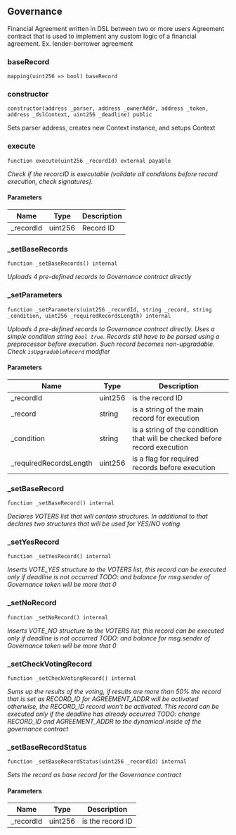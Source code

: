 ## Governance

Financial Agreement written in DSL between two or more users
Agreement contract that is used to implement any custom logic of a
financial agreement. Ex. lender-borrower agreement

### baseRecord

```solidity
mapping(uint256 => bool) baseRecord
```

### constructor

```solidity
constructor(address _parser, address _ownerAddr, address _token, address _dslContext, uint256 _deadline) public
```

Sets parser address, creates new Context instance, and setups Context

### execute

```solidity
function execute(uint256 _recordId) external payable
```

_Check if the recorcID is executable (validate all conditions before
record execution, check signatures)._

#### Parameters

| Name | Type | Description |
| ---- | ---- | ----------- |
| _recordId | uint256 | Record ID |

### _setBaseRecords

```solidity
function _setBaseRecords() internal
```

_Uploads 4 pre-defined records to Governance contract directly_

### _setParameters

```solidity
function _setParameters(uint256 _recordId, string _record, string _condition, uint256 _requiredRecordsLength) internal
```

_Uploads 4 pre-defined records to Governance contract directly.
Uses a simple condition string `bool true`.
Records still have to be parsed using a preprocessor before execution. Such record becomes
non-upgradable. Check `isUpgradableRecord` modifier_

#### Parameters

| Name | Type | Description |
| ---- | ---- | ----------- |
| _recordId | uint256 | is the record ID |
| _record | string | is a string of the main record for execution |
| _condition | string | is a string of the condition that will be checked before record execution |
| _requiredRecordsLength | uint256 | is a flag for required records before execution |

### _setBaseRecord

```solidity
function _setBaseRecord() internal
```

_Declares VOTERS list that will contain structures.
In additional to that declares two structures that will be
used for YES/NO voting_

### _setYesRecord

```solidity
function _setYesRecord() internal
```

_Inserts VOTE_YES structure to the VOTERS list,
this record can be executed only if deadline is not occurred
TODO: and balance for
msg.sender of Governance token will be more that 0_

### _setNoRecord

```solidity
function _setNoRecord() internal
```

_Inserts VOTE_NO structure to the VOTERS list,
this record can be executed only if deadline is not occurred
TODO: and balance for
msg.sender of Governance token will be more that 0_

### _setCheckVotingRecord

```solidity
function _setCheckVotingRecord() internal
```

_Sums up the results of the voting, if results are more than 50%
the record that is set as RECORD_ID for AGREEMENT_ADDR will be activated
otherwise, the RECORD_ID record won't be activated.
This record can be executed only if the deadline has already occurred
TODO: change RECORD_ID and AGREEMENT_ADDR to the dynamical inside of
the governance contract_

### _setBaseRecordStatus

```solidity
function _setBaseRecordStatus(uint256 _recordId) internal
```

_Sets the record as base record for the Governance contract_

#### Parameters

| Name | Type | Description |
| ---- | ---- | ----------- |
| _recordId | uint256 | is the record ID |


